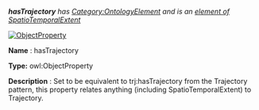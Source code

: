 ___hasTrajectory__ 
 has
 [Category:OntologyElement](../../Category/OntologyElement "Category:OntologyElement") 
 and is an
 [element of](../../Property/ElementOf "Property:ElementOf") 
[SpatioTemporalExtent](../../Submissions/SpatioTemporalExtent "Submissions:SpatioTemporalExtent")_




  





[![ObjectProperty](../../images/thumb/c/c3/ObjectProperty.gif/45px-ObjectProperty.gif)](../../Image/ObjectProperty.gif "ObjectProperty")


__Name__ 
 : hasTrajectory
 



__Type:__ 
 owl:ObjectProperty
 



__Description__ 
 : Set to be equivalent to trj:hasTrajectory from the Trajectory pattern, this property relates anything (including SpatioTemporalExtent) to Trajectory.